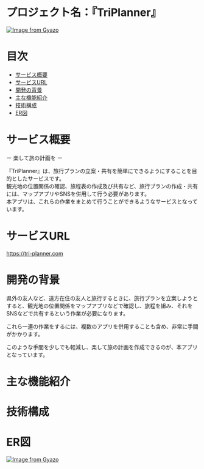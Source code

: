 # プロジェクト名：『TriPlanner』
[![Image from Gyazo](https://i.gyazo.com/749d4812c5339c4a0f21a20b8a7d901f.png)](https://gyazo.com/749d4812c5339c4a0f21a20b8a7d901f)  


# 目次
- [サービス概要](#サービス概要)
- [サービスURL](#サービスURL)
- [開発の背景](#開発の背景)
- [主な機能紹介](#主な機能紹介)
- [技術構成](#技術構成)
- [ER図](#ER図)

  
# サービス概要
ー 楽して旅の計画を ー

『TriPlanner』は、旅行プランの立案・共有を簡単にできるようにすることを目的としたサービスです。  
観光地の位置関係の確認、旅程表の作成及び共有など、旅行プランの作成・共有には、マップアプリやSNSを併用して行う必要があります。  
本アプリは、これらの作業をまとめて行うことができるようなサービスとなっています。  

  
# サービスURL
https://tri-planner.com 

  
# 開発の背景
県外の友人など、遠方在住の友人と旅行するときに、旅行プランを立案しようとすると、観光地の位置関係をマップアプリなどで確認し、旅程を組み、それをSNSなどで共有するという作業が必要になります。

これら一連の作業をするには、複数のアプリを併用することも含め、非常に手間がかかります。

このような手間を少しでも軽減し、楽して旅の計画を作成できるのが、本アプリとなっています。
# 主な機能紹介

# 技術構成
# ER図
[![Image from Gyazo](https://i.gyazo.com/befccf01be68495f70a6138f94106669.png)](https://gyazo.com/befccf01be68495f70a6138f94106669)
